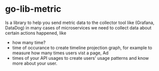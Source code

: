 # go-lib-metric

Is a library to help you send metric data to the collector tool like (Grafana, DataDog)
in many cases of microservices we need to collect data about certain actions happened, like 

- how many time?
- time of occurance to create timeline projection graph, for example to measure how many times users vist a page, Ad
- times of your API usages to create users' usage patterns and know more about your user.
